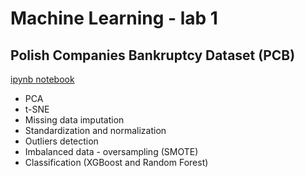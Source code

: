 # Machine Learning - lab 1

## Polish Companies Bankruptcy Dataset (PCB)

[ipynb notebook](./ml-l1pcb.ipynb)

- PCA
- t-SNE
- Missing data imputation
- Standardization and normalization
- Outliers detection
- Imbalanced data - oversampling (SMOTE)
- Classification (XGBoost and Random Forest)
